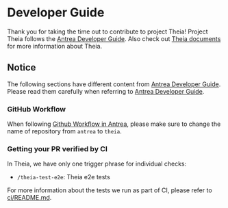 # Developer Guide

Thank you for taking the time out to contribute to project Theia! Project Theia follows the [Antrea Developer Guide].
Also check out [Theia documents](docs) for more information about Theia.

## Notice

The following sections have different content from [Antrea Developer Guide]. Please read them carefully when referring
to [Antrea Developer Guide].

### GitHub Workflow

When following [Github Workflow in Antrea](https://github.com/antrea-io/antrea/blob/main/CONTRIBUTING.md#github-workflow),
please make sure to change the name of repository from `antrea` to `theia`.

### Getting your PR verified by CI

In Theia, we have only one trigger phrase for individual checks:

* `/theia-test-e2e`: Theia e2e tests

For more information about the tests we run as part of CI, please refer to [ci/README.md](ci/README.md).

[Antrea Developer Guide]: https://github.com/antrea-io/antrea/blob/main/CONTRIBUTING.md
